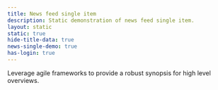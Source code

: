 ```yaml
---
title: News feed single item 
description: Static demonstration of news feed single item.
layout: static
static: true
hide-title-data: true
news-single-demo: true
has-login: true
---
```


Leverage agile frameworks to provide a robust synopsis for high level overviews. 
